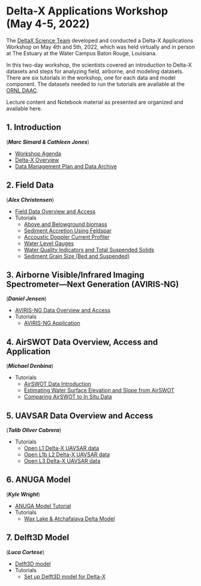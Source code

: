 #  Delta-X Applications Workshop (May 4-5, 2022)

The [DeltaX Science Team](https://deltax.jpl.nasa.gov/) developed and conducted a Delta-X Applications Workshop on May 4th and 5th, 2022, which was held virtually and in person at The Estuary at the Water Campus Baton Rouge, Louisiana.

In this two-day workshop, the scientists covered an introduction to Delta-X datasets and steps for analyzing field, airborne, and modeling datasets. There are six tutorials in the workshop, one for each data and model component. The datasets needed to run the tutorials are available at the [ORNL DAAC](https://daac.ornl.gov/deltax).

Lecture content and Notebook material as presented are organized and available here.

## 1. Introduction 
(***Marc Simard & Cathleen Jones***)
- [Workshop Agenda](slides/DeltaX_Intro_Apps_Workshop_Zheng.pdf)
- [Delta-X Overview](slides/DeltaX_Overview_Apps_Workshop_Simard.pdf)
- [Data Management Plan and Data Archive](slides/DeltaX_DataOverview_Apps_Workshop_Jones.pdf)

## 2. Field Data
(***Alex Christensen***)
- [Field Data Overview and Access](slides/DeltaX_FieldData_Apps_Workshop_Christensen.pdf)
- Tutorials
  - [Above and Belowground biomass](tutorials/DeltaXWorkshop_Field/notebooks_V2/Module1_Biomass.ipynb)
  - [Sediment Accretion Using Feldspar](tutorials/DeltaXWorkshop_Field/notebooks_V2/Module_2_Sediment_Accretion.ipynb)
  - [Accoustic Doppler Current Profiler](tutorials/DeltaXWorkshop_Field/notebooks_V2/Module3_ADCP.ipynb)
  - [Water Level Gauges](tutorials/DeltaXWorkshop_Field/notebooks_V2/Module4_Gauges.ipynb)
  - [Water Quality Indicators and Total Suspended Solids](tutorials/DeltaXWorkshop_Field/notebooks_V2/Module5_Water_Quality.ipynb)
  - [Sediment Grain Size (Bed and Suspended)](tutorials/DeltaXWorkshop_Field/notebooks_V2/Module6_Grain_Size.ipynb)

## 3. Airborne Visible/Infrared Imaging Spectrometer—Next Generation (AVIRIS-NG)
(***Daniel Jensen***)
- [AVIRIS-NG Data Overview and Access](slides/DeltaX_AVIRISNG_Apps_Workshop_Jensen.pdf)
- Tutorials
  - [AVIRIS-NG Application](tutorials/DeltaX_Workshop_AVIRIS-NG/DeltaX_OpenDataWorkshop_AVIRIS-NG.ipynb)

## 4. AirSWOT Data Overview, Access and Application
(***Michael Denbina***)
- Tutorials
  - [AirSWOT Data Introduction](tutorials/DeltaX_Applications_Workshop_AirSWOT/1_AirSWOT_Data_Introduction.ipynb)
  - [Estimating Water Surface Elevation and Slope from AirSWOT](tutorials/DeltaX_Applications_Workshop_AirSWOT/2_Estimating_Water_Surface_Elevation_and_Slope_from_AirSWOT.ipynb)
  - [Comparing AirSWOT to In Situ Data](tutorials/DeltaX_Applications_Workshop_AirSWOT/3_Comparing_AirSWOT_to_In_Situ_Data.ipynb)

## 5. UAVSAR Data Overview and Access
(***Talib Oliver Cabrera***)
- Tutorials
  - [Open L1 Delta-X UAVSAR data](tutorials/deltax_applications_workshop/deltax_l1_slc.ipynb)
  - [Open L1b L2 Delta-X UAVSAR data](tutorials/deltax_applications_workshop/deltax_l1b_l2_interferograms.ipynb)
  - [Open L3 Delta-X UAVSAR data](tutorials/deltax_applications_workshop/deltax_l3_wlc_time_steps.ipynb)

## 6. ANUGA Model
(***Kyle Wright***)
- [ANUGA Model Tutorial](slides/DeltaX_ANUGA_Apps_Workshop_Wright.pdf)
- Tutorials
  - [Wax Lake & Atchafalaya Delta Model](tutorials/ANUGA_DXWorkshop)

## 7. Delft3D Model
(***Luca Cortese***)
- [Delft3D model](slides/DeltaX_Delft3d_Apps_Workshop_Cortese.pdf)
- Tutorials
  - [Set up Delft3D model for Delta-X](tutorials/Delft3D)
